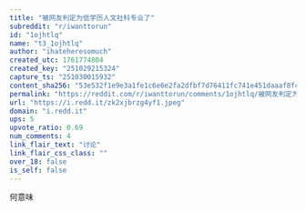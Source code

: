 ```yaml
---
title: "被网友判定为低学历人文社科专业了"
subreddit: "r/iwanttorun"
id: "1ojhtlq"
name: "t3_1ojhtlq"
author: "ihateheresomuch"
created_utc: 1761774804
created_key: "251029215324"
capture_ts: "251030015932"
content_sha256: "53e532f1e9e3a1fe1c6e6e2fa2dfbf7d76411fc741e451daaaf8fca59a51c817"
permalink: "https://reddit.com/r/iwanttorun/comments/1ojhtlq/被网友判定为低学历人文社科专业了/"
url: "https://i.redd.it/zk2xjbrzg4yf1.jpeg"
domain: "i.redd.it"
ups: 5
upvote_ratio: 0.69
num_comments: 4
link_flair_text: "讨论"
link_flair_css_class: ""
over_18: false
is_self: false
---
```


何意味
